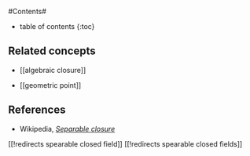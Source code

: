 
#Contents#
* table of contents
{:toc}

## Related concepts

* [[algebraic closure]]

* [[geometric point]]

## References

* Wikipedia, _[Separable closure](http://en.wikipedia.org/wiki/Algebraic_closure#Separable_closure)_

[[!redirects spearable closed field]]
[[!redirects spearable closed fields]]

